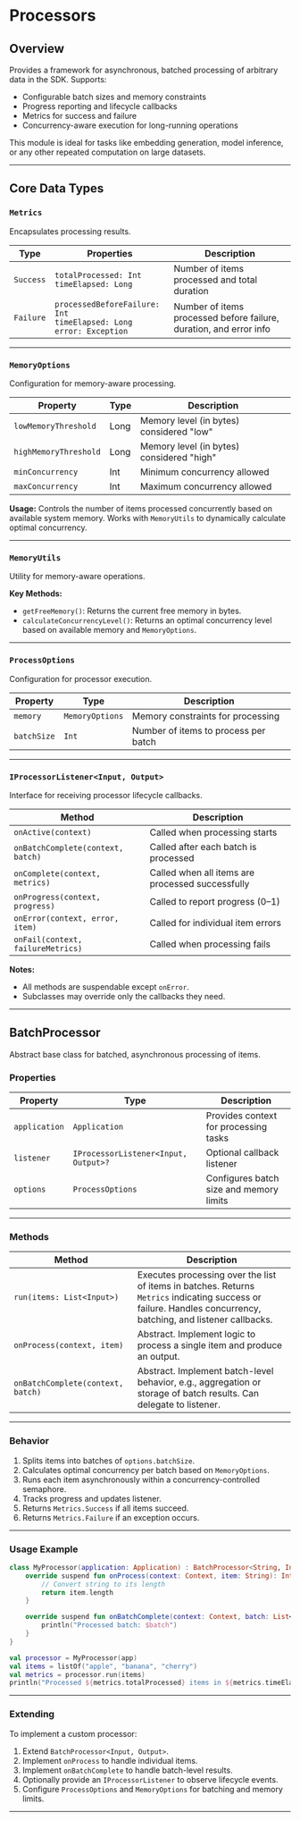 # **Processors**

## Overview

Provides a framework for asynchronous, batched processing of arbitrary data in the SDK.
Supports:

* Configurable batch sizes and memory constraints
* Progress reporting and lifecycle callbacks
* Metrics for success and failure
* Concurrency-aware execution for long-running operations

This module is ideal for tasks like embedding generation, model inference, or any other repeated computation on large datasets.

---

## **Core Data Types**

### `Metrics`

Encapsulates processing results.

| Type      | Properties                                                                 | Description                                                        |
|-----------|----------------------------------------------------------------------------|--------------------------------------------------------------------|
| `Success` | `totalProcessed: Int`<br>`timeElapsed: Long`                               | Number of items processed and total duration                       |
| `Failure` | `processedBeforeFailure: Int`<br>`timeElapsed: Long`<br>`error: Exception` | Number of items processed before failure, duration, and error info |

---

### `MemoryOptions`

Configuration for memory-aware processing.

| Property              | Type | Description                               |
|-----------------------|------|-------------------------------------------|
| `lowMemoryThreshold`  | Long | Memory level (in bytes) considered "low"  |
| `highMemoryThreshold` | Long | Memory level (in bytes) considered "high" |
| `minConcurrency`      | Int  | Minimum concurrency allowed               |
| `maxConcurrency`      | Int  | Maximum concurrency allowed               |

**Usage:** Controls the number of items processed concurrently based on available system memory. Works with `MemoryUtils` to dynamically calculate optimal concurrency.

---

### `MemoryUtils`

Utility for memory-aware operations.

**Key Methods:**

* `getFreeMemory()`: Returns the current free memory in bytes.
* `calculateConcurrencyLevel()`: Returns an optimal concurrency level based on available memory and `MemoryOptions`.

---

### `ProcessOptions`

Configuration for processor execution.

| Property    | Type            | Description                          |
|-------------|-----------------|--------------------------------------|
| `memory`    | `MemoryOptions` | Memory constraints for processing    |
| `batchSize` | `Int`           | Number of items to process per batch |

---

### `IProcessorListener<Input, Output>`

Interface for receiving processor lifecycle callbacks.

| Method                            | Description                                      |
|-----------------------------------|--------------------------------------------------|
| `onActive(context)`               | Called when processing starts                    |
| `onBatchComplete(context, batch)` | Called after each batch is processed             |
| `onComplete(context, metrics)`    | Called when all items are processed successfully |
| `onProgress(context, progress)`   | Called to report progress (0–1)                  |
| `onError(context, error, item)`   | Called for individual item errors                |
| `onFail(context, failureMetrics)` | Called when processing fails                     |

**Notes:**

* All methods are suspendable except `onError`.
* Subclasses may override only the callbacks they need.

---

## **BatchProcessor**

Abstract base class for batched, asynchronous processing of items.

### **Properties**

| Property      | Type                                 | Description                             |
|---------------|--------------------------------------|-----------------------------------------|
| `application` | `Application`                        | Provides context for processing tasks   |
| `listener`    | `IProcessorListener<Input, Output>?` | Optional callback listener              |
| `options`     | `ProcessOptions`                     | Configures batch size and memory limits |

---

### **Methods**

| Method                            | Description                                                                                                                                                    |
|-----------------------------------|----------------------------------------------------------------------------------------------------------------------------------------------------------------|
| `run(items: List<Input>)`         | Executes processing over the list of items in batches. Returns `Metrics` indicating success or failure. Handles concurrency, batching, and listener callbacks. |
| `onProcess(context, item)`        | Abstract. Implement logic to process a single item and produce an output.                                                                                      |
| `onBatchComplete(context, batch)` | Abstract. Implement batch-level behavior, e.g., aggregation or storage of batch results. Can delegate to listener.                                             |

---

### **Behavior**

1. Splits items into batches of `options.batchSize`.
2. Calculates optimal concurrency per batch based on `MemoryOptions`.
3. Runs each item asynchronously within a concurrency-controlled semaphore.
4. Tracks progress and updates listener.
5. Returns `Metrics.Success` if all items succeed.
6. Returns `Metrics.Failure` if an exception occurs.

---

### **Usage Example**

```kotlin
class MyProcessor(application: Application) : BatchProcessor<String, Int>(application) {
    override suspend fun onProcess(context: Context, item: String): Int {
        // Convert string to its length
        return item.length
    }

    override suspend fun onBatchComplete(context: Context, batch: List<Int>) {
        println("Processed batch: $batch")
    }
}

val processor = MyProcessor(app)
val items = listOf("apple", "banana", "cherry")
val metrics = processor.run(items)
println("Processed ${metrics.totalProcessed} items in ${metrics.timeElapsed}ms")
```

---

### **Extending**

To implement a custom processor:

1. Extend `BatchProcessor<Input, Output>`.
2. Implement `onProcess` to handle individual items.
3. Implement `onBatchComplete` to handle batch-level results.
4. Optionally provide an `IProcessorListener` to observe lifecycle events.
5. Configure `ProcessOptions` and `MemoryOptions` for batching and memory limits.

---
